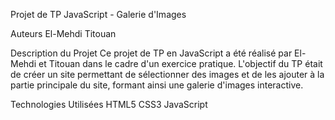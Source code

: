 Projet de TP JavaScript - Galerie d'Images

Auteurs
    El-Mehdi
    Titouan

Description du Projet
    Ce projet de TP en JavaScript a été réalisé par El-Mehdi et Titouan dans le cadre d'un exercice pratique. L'objectif du TP était de créer un site permettant de sélectionner des images et de les ajouter à la partie principale du site, formant ainsi une galerie d'images interactive.

Technologies Utilisées
    HTML5
    CSS3
    JavaScript

